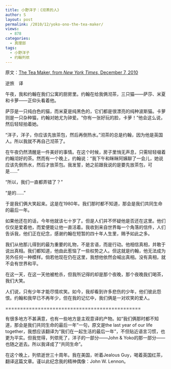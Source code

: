 ```yaml
---
title: 小野洋子：《沏茶的人》
author: S
layout: post
permalink: /2010/12/yoko-ono-the-tea-maker/
views:
  - 878
categories:
  - 真理部
tags:
  - 小野洋子
  - 约翰列侬
---
```

原文：<a href="http://www.nytimes.com/2010/12/08/opinion/08ono.html" target="_blank">The Tea Maker, from <em>New York Times</em>, December 7, 2010</a>

逆旅　译

午夜，我和约翰在我们公寓的厨房里。约翰在给我俩沏茶，三只猫——萨莎、米夏和卡萝——正仰头看着他。

萨莎是一只纯白色的猫，而米夏是纯黑色的，它们都是很漂亮的纯种波斯猫。卡萝则是一只杂种猫，约翰对她尤为钟爱。“你有一张好玩的脸，卡萝！”他会这么说，然后轻轻拍着她。

“洋子，洋子，你应该先放茶包，然后再倒热水。”沏茶的总是约翰，因为他是英国人。所以我就不再自己沏茶了。

在午夜仍然清醒是一件美好的事情。在这个时候，房子里悄无声息，只需轻轻啜着约翰沏好的茶。然而有一个晚上，约翰说：“我下午和眯眯阿姨聊了一会儿，她说应该先倒热水，然后才放茶包。我发誓，她之前跟我说的是要先放茶包，可是……”

“所以，我们一直都弄错了？”

“是的……”

于是我们俩大笑起来。这是在1980年。我们那时都不知道，那会是我们共同生命的最后一年。

如果他还在的话，今年他就该七十岁了。但是人们并不怀疑他是否还在这里。他们仅仅是爱着他，而爱便能让他一直活着。我收到来自世界每一个角落的信件，人们告诉我，他们正在纪念，感谢约翰在短暂的四十年人生里，赐予如此之多。

我们从他那儿得到的最为重要的礼物，不是言语，而是行动。他相信真相，并敢于说出真相。我们都知道，他由此惹恼了一些权势之人。但这就是约翰，他无法成为另外任何一种模样。倘若他现在仍在这里，我想他依然会喊出真相。没有真相，就不会有世界和平。

在这一天，在这一天他被枪杀，但我所记得的却是那个夜晚，那个夜晚我们喝茶，我们大笑。

人们说，只有少年才能尽情欢笑。如今，我却看到许多悲伤的少年，他们彼此怨恨。约翰和我早已不再年少，但在我的记忆中，我们俩是一对欢笑的爱人。

==============================================

有很多地方不甚满意，也有一些地方是主观意译的产物。如“我们俩那时都不知道，那会是我们共同生命的最后一年”一句，原文是the last year of our life together，我想应该翻译为“我们在一起生活的最后一年”，不但贴近语言习惯，也更为平实。但我觉得，列侬死了，洋子的一部分——John & Yoko的那一部分——也随之逝去。所以我译成了“共同生命”。

在这个晚上，列侬逝世三十周年。我在美国，听着Jealous Guy，喝着英国红茶，翻译这篇文章。谨以此纪念我的精神偶像：John W. Lennon。